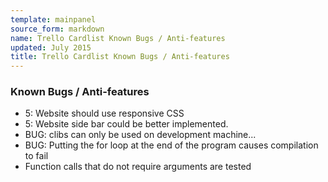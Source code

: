```yaml
---
template: mainpanel
source_form: markdown
name: Trello Cardlist Known Bugs / Anti-features
updated: July 2015
title: Trello Cardlist Known Bugs / Anti-features
---
```

### Known Bugs / Anti-features

* 5: Website should use responsive CSS
* 5: Website side bar could be better implemented.
* BUG: clibs can only be used on development machine...
* BUG: Putting the for loop at the end of the program causes compilation to fail
* Function calls that do not require arguments are tested
